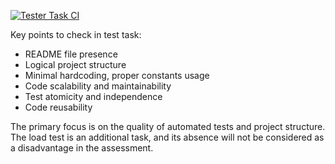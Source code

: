 [![Tester Task CI](https://github.com/Viacheslav-Romanov/tester-task/actions/workflows/ci.yml/badge.svg)](https://github.com/Viacheslav-Romanov/tester-task/actions/workflows/ci.yml)

Key points to check in test task:

- README file presence
- Logical project structure
- Minimal hardcoding, proper constants usage
- Code scalability and maintainability
- Test atomicity and independence
- Code reusability

The primary focus is on the quality of automated tests and project structure. The load test is an additional task, and its absence will not be considered as a disadvantage in the assessment.